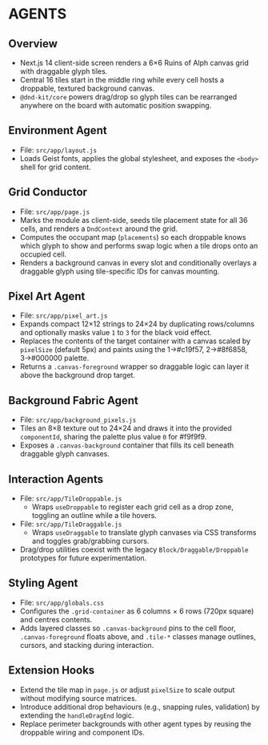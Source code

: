 # AGENTS

## Overview
- Next.js 14 client-side screen renders a 6×6 Ruins of Alph canvas grid with draggable glyph tiles.
- Central 16 tiles start in the middle ring while every cell hosts a droppable, textured background canvas.
- `@dnd-kit/core` powers drag/drop so glyph tiles can be rearranged anywhere on the board with automatic position swapping.

## Environment Agent
- File: `src/app/layout.js`
- Loads Geist fonts, applies the global stylesheet, and exposes the `<body>` shell for grid content.

## Grid Conductor
- File: `src/app/page.js`
- Marks the module as client-side, seeds tile placement state for all 36 cells, and renders a `DndContext` around the grid.
- Computes the occupant map (`placements`) so each droppable knows which glyph to show and performs swap logic when a tile drops onto an occupied cell.
- Renders a background canvas in every slot and conditionally overlays a draggable glyph using tile-specific IDs for canvas mounting.

## Pixel Art Agent
- File: `src/app/pixel_art.js`
- Expands compact 12×12 strings to 24×24 by duplicating rows/columns and optionally masks value `1` to `3` for the black void effect.
- Replaces the contents of the target container with a canvas scaled by `pixelSize` (default 5px) and paints using the 1→#c19f57, 2→#8f6858, 3→#000000 palette.
- Returns a `.canvas-foreground` wrapper so draggable logic can layer it above the background drop target.

## Background Fabric Agent
- File: `src/app/background_pixels.js`
- Tiles an 8×8 texture out to 24×24 and draws it into the provided `componentId`, sharing the palette plus value `0` for #f9f9f9.
- Exposes a `.canvas-background` container that fills its cell beneath draggable glyph canvases.

## Interaction Agents
- File: `src/app/TileDroppable.js`
  - Wraps `useDroppable` to register each grid cell as a drop zone, toggling an outline while a tile hovers.
- File: `src/app/TileDraggable.js`
  - Wraps `useDraggable` to translate glyph canvases via CSS transforms and toggles grab/grabbing cursors.
- Drag/drop utilities coexist with the legacy `Block/Draggable/Droppable` prototypes for future experimentation.

## Styling Agent
- File: `src/app/globals.css`
- Configures the `.grid-container` as 6 columns × 6 rows (720px square) and centres contents.
- Adds layered classes so `.canvas-background` pins to the cell floor, `.canvas-foreground` floats above, and `.tile-*` classes manage outlines, cursors, and stacking during interaction.

## Extension Hooks
- Extend the tile map in `page.js` or adjust `pixelSize` to scale output without modifying source matrices.
- Introduce additional drop behaviours (e.g., snapping rules, validation) by extending the `handleDragEnd` logic.
- Replace perimeter backgrounds with other agent types by reusing the droppable wiring and component IDs.
